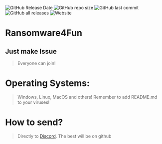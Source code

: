 ![GitHub Release Date](https://img.shields.io/github/release-date/RivioxGaming/Ransomware4Fun?label=Release%20date) ![GitHub repo size](https://img.shields.io/github/repo-size/RivioxGaming/ransomware4fun) ![GitHub last commit](https://img.shields.io/github/last-commit/RivioxGaming/Ransomware4Fun) ![GitHub all releases](https://img.shields.io/github/downloads/RivioxGaming/Ransomware4Fun/total) ![Website](https://img.shields.io/website?up_message=https%3A%2F%2Friviox.tk&url=https%3A%2F%2Friviox.tk%2F)
# Ransomware4Fun
## Just make Issue
> Everyone can join!
# Operating Systems:
> Windows, Linux, MacOS and others!
> Remember to add README.md to your viruses!
# How to send?
> Directly to [Discord](https://discord.gg/2BCXxYPBzP).
> The best will be on github
